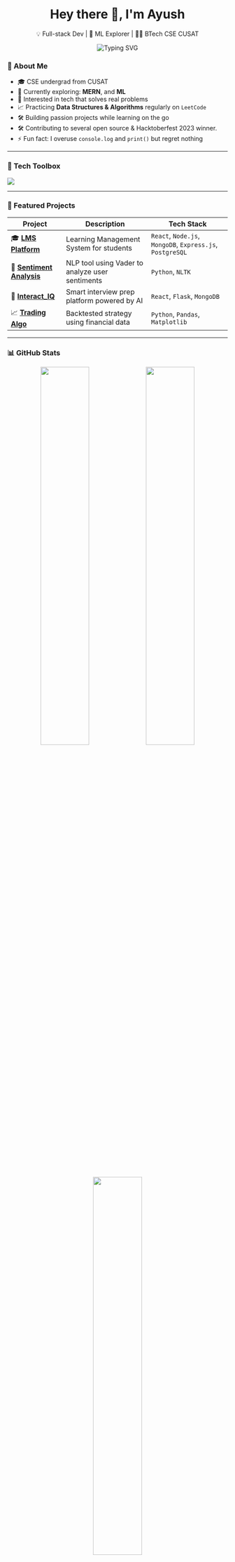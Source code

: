 <h1 align="center">Hey there 👋, I'm Ayush</h1>
<p align="center">
💡 Full-stack Dev | 🧠 ML Explorer |  🧑‍💻 BTech CSE CUSAT 
</p>

<p align="center">
  <img src="https://readme-typing-svg.demolab.com?font=Fira+Code&duration=2000&pause=1000&center=true&vCenter=true&width=435&lines=Code.+Create.+Learn.;Always+building+something+new...;Open+to+collaboration+%F0%9F%92%AA" alt="Typing SVG" />
</p>


### 🧠 About Me

- 🎓 CSE undergrad from CUSAT  
- 🌱 Currently exploring: **MERN**, and **ML**  
- 💼 Interested in tech that solves real problems
- 📈 Practicing **Data Structures & Algorithms** regularly on `LeetCode`
- 🛠️ Building passion projects while learning on the go
- 🛠️ Contributing to several open source & Hacktoberfest 2023 winner.
- ⚡ Fun fact: I overuse `console.log` and `print()` but regret nothing

---

### 🧰 Tech Toolbox

<p align="left">
  <img src="https://skillicons.dev/icons?i=python,react,flask,nodejs,mongodb,mysql,js,html,css,git,django,postgresql,expressjs" />
</p>

---

### 📌 Featured Projects

| Project | Description | Tech Stack |
|--------|-------------|------------|
| 🎓 [**LMS Platform**](https://github.com/A-Y12/LMS) | Learning Management System for students | `React`, `Node.js`, `MongoDB`, `Express.js`, `PostgreSQL` |
| 🔎 [**Sentiment Analysis**](https://github.com/A-Y12/Sentiment_Analysis) | NLP tool using Vader to analyze user sentiments | `Python`, `NLTK`|
| 🧠 [**Interact_IQ**](https://github.com/A-Y12/Interact_IQ) | Smart interview prep platform powered by AI | `React`, `Flask`, `MongoDB` |
| 📈 [**Trading Algo**](https://github.com/A-Y12/Trading-Algo) | Backtested strategy using financial data | `Python`, `Pandas`, `Matplotlib` |

---

### 📊 GitHub Stats

<p align="center">
  <img src="https://github-readme-stats.vercel.app/api?username=A-Y12&show_icons=true&hide_title=true&hide_rank=false&include_all_commits=true&count_private=true&theme=tokyonight" width="47%" />
  <img src="https://github-readme-streak-stats.herokuapp.com?user=A-Y12&theme=tokyonight&hide_border=false" width="47%" />
</p>

<p align="center">
  <img src="https://github-readme-stats.vercel.app/api/top-langs/?username=A-Y12&layout=compact&theme=tokyonight&langs_count=6" width="47%" />
</p>

---

### 🌐 Connect with Me

<p>
  📫 Email: [kumarayush182003@gmail.com](kumarayush182003@gmail.com)  
  🔗 LinkedIn: [linkedin.com/in/your-profile](https://www.linkedin.com/in/kumar-ayush-1b9b51198)  
  📄 [View My Resume](https://drive.google.com/file/d/1-F0JvGHrkEYhwCDiJGqnAKg3OFwiasdY/view?usp=drivesdk)

---

<p align="center">
  <em>"Keep it simple, keep it creative." — Ayush</em>
</p>

<!--
**A-Y12/A-Y12** is a ✨ _special_ ✨ repository because its `README.md` (this file) appears on your GitHub profile.

Here are some ideas to get you started:

- 🔭 I’m currently working on ...
- 🌱 I’m currently learning ...
- 👯 I’m looking to collaborate on ...
- 🤔 I’m looking for help with ...
- 💬 Ask me about ...
- 📫 How to reach me: ...
- 😄 Pronouns: ...
- ⚡ Fun fact: ...
-->
